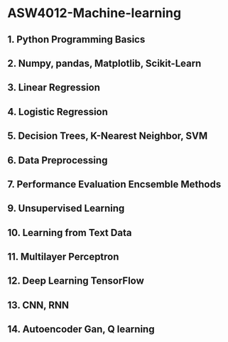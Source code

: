 # ASW4012-Machine-learning

## 1. Python Programming Basics
## 2. Numpy, pandas, Matplotlib, Scikit-Learn
## 3. Linear Regression
## 4. Logistic Regression
## 5. Decision Trees, K-Nearest Neighbor, SVM
## 6. Data Preprocessing
## 7. Performance Evaluation Encsemble Methods
## 9. Unsupervised Learning
## 10. Learning from Text Data
## 11. Multilayer Perceptron
## 12. Deep Learning TensorFlow
## 13. CNN, RNN
## 14. Autoencoder Gan, Q learning
